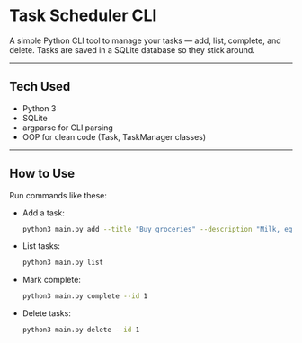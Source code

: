 # Task Scheduler CLI

A simple Python CLI tool to manage your tasks — add, list, complete, and delete. Tasks are saved in a SQLite database so they stick around.

---

## Tech Used

- Python 3  
- SQLite  
- argparse for CLI parsing  
- OOP for clean code (Task, TaskManager classes)  

---

## How to Use

Run commands like these:

- Add a task:

  ```bash
  python3 main.py add --title "Buy groceries" --description "Milk, eggs, bread" --due "2025-06-20"

- List tasks:

  ```bash
  python3 main.py list

- Mark complete:

  ```bash  
  python3 main.py complete --id 1

- Delete tasks:

  ```bash  
  python3 main.py delete --id 1
